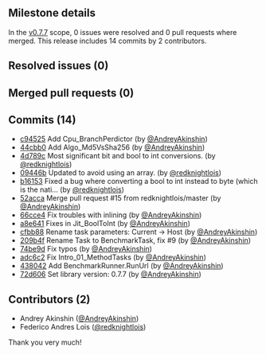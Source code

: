 ## Milestone details

In the [v0.7.7](https://github.com/dotnet/BenchmarkDotNet/issues?q=milestone:v0.7.7) scope, 
0 issues were resolved and 0 pull requests where merged.
This release includes 14 commits by 2 contributors.

## Resolved issues (0)


## Merged pull requests (0)


## Commits (14)

* [c94525](https://github.com/dotnet/BenchmarkDotNet/commit/c94525022406551aea7de0bade3f0f5597c6f7ae) Add Cpu_BranchPerdictor (by [@AndreyAkinshin](https://github.com/AndreyAkinshin))
* [44cbb0](https://github.com/dotnet/BenchmarkDotNet/commit/44cbb0a44a9a0495ac134c8cd238fb0d79373f0b) Add Algo_Md5VsSha256 (by [@AndreyAkinshin](https://github.com/AndreyAkinshin))
* [4d789c](https://github.com/dotnet/BenchmarkDotNet/commit/4d789cf3efccdf99fd6507e83422df4dc47e1db1) Most significant bit and bool to int conversions. (by [@redknightlois](https://github.com/redknightlois))
* [09446b](https://github.com/dotnet/BenchmarkDotNet/commit/09446bc672c443f375eed3996ae37e0c2390c6e2) Updated to avoid using an array. (by [@redknightlois](https://github.com/redknightlois))
* [b16153](https://github.com/dotnet/BenchmarkDotNet/commit/b16153dcf39713b5fd6f2e784a327d2fb48f990b) Fixed a bug where converting a bool to int instead to byte (which is the nati... (by [@redknightlois](https://github.com/redknightlois))
* [52acca](https://github.com/dotnet/BenchmarkDotNet/commit/52acca1c5cc0cf7eb408c8ccb4223c2973ba8fe2) Merge pull request #15 from redknightlois/master (by [@AndreyAkinshin](https://github.com/AndreyAkinshin))
* [66cce4](https://github.com/dotnet/BenchmarkDotNet/commit/66cce477d016979cde3203d5f7125710cffdf4a4) Fix troubles with inlining (by [@AndreyAkinshin](https://github.com/AndreyAkinshin))
* [a8e641](https://github.com/dotnet/BenchmarkDotNet/commit/a8e6411c47ed65dcd122155efbe9b56df158a245) Fixes in Jit_BoolToInt (by [@AndreyAkinshin](https://github.com/AndreyAkinshin))
* [cfbb88](https://github.com/dotnet/BenchmarkDotNet/commit/cfbb88bbd8b9e8123718a610e21cda4191f5a26c) Rename task parameters: Current -> Host (by [@AndreyAkinshin](https://github.com/AndreyAkinshin))
* [209b4f](https://github.com/dotnet/BenchmarkDotNet/commit/209b4f429854bd884cc1c9e7605d4b3d02f6de53) Rename Task to BenchmarkTask, fix #9 (by [@AndreyAkinshin](https://github.com/AndreyAkinshin))
* [74be9d](https://github.com/dotnet/BenchmarkDotNet/commit/74be9dfe6954698447fffb0e835217a5728021fc) Fix typos (by [@AndreyAkinshin](https://github.com/AndreyAkinshin))
* [adc6c2](https://github.com/dotnet/BenchmarkDotNet/commit/adc6c232a2b12360282930f858965a864af68a4d) Fix Intro_01_MethodTasks (by [@AndreyAkinshin](https://github.com/AndreyAkinshin))
* [438042](https://github.com/dotnet/BenchmarkDotNet/commit/438042ca6b718ef1b9ac99f609632dd1007b8583) Add BenchmarkRunner.RunUrl (by [@AndreyAkinshin](https://github.com/AndreyAkinshin))
* [72d606](https://github.com/dotnet/BenchmarkDotNet/commit/72d606d2eae5a5b87372750438e3afc39bce38d1) Set library version: 0.7.7 (by [@AndreyAkinshin](https://github.com/AndreyAkinshin))

## Contributors (2)

* Andrey Akinshin ([@AndreyAkinshin](https://github.com/AndreyAkinshin))
* Federico Andres Lois ([@redknightlois](https://github.com/redknightlois))

Thank you very much!

